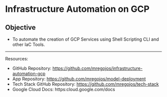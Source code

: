 # Infrastructure Automation on GCP

## Objective
* To automate the creation of GCP Services using Shell Scripting CLI and other IaC Tools.


---
Resources:
* GitHub Repository: https://github.com/mregojos/infrastructure-automation-gcp
* App Repository: https://github.com/mregojos/model-deployment
* Tech Stack GitHub Repository: https://github.com/mregojos/tech-stack
* Google Cloud Docs: https:cloud.google.com/docs
